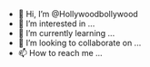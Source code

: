 - 👋 Hi, I’m @Hollywoodbollywood
- 👀 I’m interested in ...
- 🌱 I’m currently learning ...
- 💞️ I’m looking to collaborate on ...
- 📫 How to reach me ...

<!---
Hollywoodbollywood/Hollywoodbollywood is a ✨ special ✨ repository because its `README.md` (this file) appears on your GitHub profile.
You can click the Preview link to take a look at your changes.
--->
